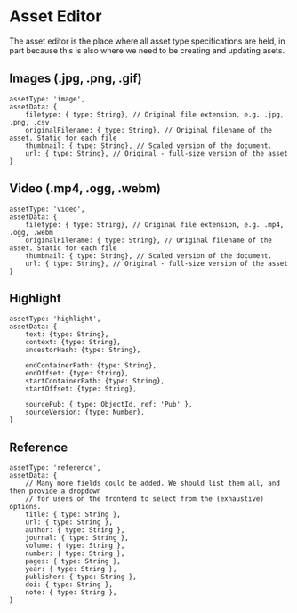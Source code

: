 # Asset Editor

The asset editor is the place where all asset type specifications are held,
in part because this is also where we need to be creating and updating asets.

## Images (.jpg, .png, .gif)

```
assetType: 'image',
assetData: {
	filetype: { type: String}, // Original file extension, e.g. .jpg, .png, .csv
	originalFilename: { type: String}, // Original filename of the asset. Static for each file
	thumbnail: { type: String}, // Scaled version of the document.
	url: { type: String}, // Original - full-size version of the asset
}
```

## Video (.mp4, .ogg, .webm)

```
assetType: 'video',
assetData: {
	filetype: { type: String}, // Original file extension, e.g. .mp4, .ogg, .webm
	originalFilename: { type: String}, // Original filename of the asset. Static for each file
	thumbnail: { type: String}, // Scaled version of the document.
	url: { type: String}, // Original - full-size version of the asset
}
```
## Highlight

```
assetType: 'highlight',
assetData: {
	text: {type: String},
	context: {type: String},
	ancestorHash: {type: String},

	endContainerPath: {type: String},
	endOffset: {type: String},
	startContainerPath: {type: String},
	startOffset: {type: String},

	sourcePub: { type: ObjectId, ref: 'Pub' },
	sourceVersion: {type: Number},
}
```

## Reference

```
assetType: 'reference',
assetData: {
	// Many more fields could be added. We should list them all, and then provide a dropdown
	// for users on the frontend to select from the (exhaustive) options.
	title: { type: String },
	url: { type: String },
	author: { type: String },
	journal: { type: String },
	volume: { type: String },
	number: { type: String },
	pages: { type: String },
	year: { type: String },
	publisher: { type: String },
	doi: { type: String },
	note: { type: String },
}
```
